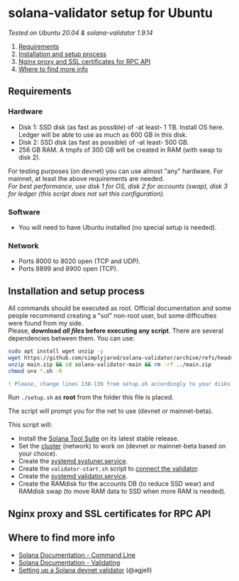 # solana-validator setup for Ubuntu
_Tested on Ubuntu 20.04 & solana-validator 1.9.14_  

1. [Requirements](#requirements)
2. [Installation and setup process](#installation-and-setup-process)
3. [Nginx proxy and SSL certificates for RPC API](#nginx-proxy-and-ssl-certificates-for-rpc-api)
4. [Where to find more info](#where-to-find-more-info)

## Requirements
### Hardware
- Disk 1: SSD disk (as fast as possible) of -at least- 1 TB. Install OS here. Ledger will be able to use as much as 600 GB in this disk.
- Disk 2: SSD disk (as fast as possible) of -at least- 500 GB.
- 256 GB RAM. A tmpfs of 300 GB will be created in RAM (with swap to disk 2).  

For testing purposes (on devnet) you can use almost "any" hardware. For mainnet, at least the above requirements are needed.  
_For best performance, use disk 1 for OS, disk 2 for accounts (swap), disk 3 for ledger (this script does not set this configuration)._
### Software
- You will need to have Ubuntu installed (no special setup is needed).
### Network
- Ports 8000 to 8020 open (TCP and UDP).
- Ports 8899 and 8900 open (TCP).


## Installation and setup process
All commands should be executed as root. Official documentation and some people recommend creating a "sol" non-root user, but some difficulties were found from my side.  
Please, **download _all files_ before executing any script**. There are several dependencies between them. You can use:
```bash
sudo apt install wget unzip -y
wget https://github.com/simplyjarod/solana-validator/archive/refs/heads/main.zip
unzip main.zip && cd solana-validator-main && rm -rf ../main.zip
chmod u+x *.sh -R
```

```diff
! Please, change lines 138-139 from setup.sh accordingly to your disks configuration.
```
Run `./setup.sh` as **root** from the folder this file is placed.  

The script will prompt you for the net to use (devnet or mainnet-beta).  

This script will:
- Install the [Solana Tool Suite](https://docs.solana.com/cli/install-solana-cli-tools) on its latest stable release.
- Set the [cluster](https://docs.solana.com/clusters) (network) to work on (devnet or mainnet-beta based on your choice).
- Create the [systemd systuner.service](https://docs.solana.com/running-validator/validator-start).
- Create the `validator-start.sh` script to [connect the validator](https://docs.solana.com/running-validator/validator-start).
- Create the [systemd validator.service](https://docs.solana.com/running-validator/validator-start).
- Create the RAMdisk for the accounts DB (to reduce SSD wear) and RAMdisk swap (to move RAM data to SSD when more RAM is needed).


## Nginx proxy and SSL certificates for RPC API


## Where to find more info
- [Solana Documentation - Command Line](https://docs.solana.com/cli/install-solana-cli-tools)
- [Solana Documentation - Validating](https://docs.solana.com/running-validator/validator-start)
- [Setting up a Solana devnet validator](https://github.com/agjell/sol-tutorials/blob/master/setting-up-a-solana-devnet-validator.md) (@agjell)


<script>
// Thanks to https://gist.github.com/MadaraUchiha/a486bd8f93b0fc6df1bc97d9b8fca045
window.addEventListener('load', () => {
	for (const el of document.querySelectorAll('.markdown-body')) {
	el.innerHTML = el.innerHTML.replace(/@(\w+)/g, (full, name) => 
		`<a class="user-mention" data-hovercard-type="user" data-hovercard-url="/users/${name}/hovercard" href="/${name}">${full}</a>`);
	}
});
</script>